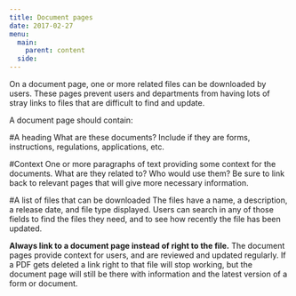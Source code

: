 ```yaml
---
title: Document pages
date: 2017-02-27
menu:
  main:
    parent: content
  side:
---
```


On a document page, one or more related files can be downloaded by users. These pages prevent users and departments from having lots of stray links to files that are difficult to find and update.

A document page should contain:

#A heading
What are these documents? Include if they are forms, instructions, regulations, applications, etc.

#Context
One or more paragraphs of text providing some context for the documents. What are they related to? Who would use them? Be sure to link back to relevant pages that will give more necessary information.

#A list of files that can be downloaded
The files have a name, a description, a release date, and file type displayed. Users can search in any of those fields to find the files they need, and to see how recently the file has been updated.

**Always link to a document page instead of right to the file.** The document pages provide context for users, and are reviewed and updated regularly. If a PDF gets deleted a link right to that file will stop working, but the document page will still be there with information and the latest version of a form or document.
